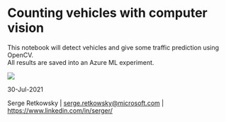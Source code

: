 # Counting vehicles with computer vision

This notebook will detect vehicles and give some traffic prediction using OpenCV.<br>
All results are saved into an Azure ML experiment.

<img src="https://github.com/retkowsky/couting_vehicles_computervision/blob/main/viaduc.jpg?raw=true">

30-Jul-2021

Serge Retkowsky | serge.retkowsky@microsoft.com | https://www.linkedin.com/in/serger/
